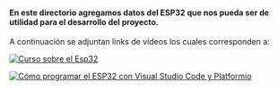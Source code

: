 #### En este directorio agregamos datos del ESP32 que nos pueda ser de utilidad para el desarrollo del proyecto.


A continuación se adjuntan links de vídeos los cuales corresponden a:


[![Curso sobre el Esp32](https://img.youtube.com/vi/VuJkqL2Ys3Y&list=PLCTD_CpMeEKTvjzabAvLGHakg-ql6t0q6/0.jpg)](https://www.youtube.com/watch?v=VuJkqL2Ys3Y&list=PLCTD_CpMeEKTvjzabAvLGHakg-ql6t0q6)


[![Cómo programar el ESP32 con Visual Studio Code y Platformio](https://img.youtube.com/vi/OuE7YBovWWE/0.jpg)](https://www.youtube.com/watch?v=OuE7YBovWWE)
